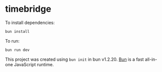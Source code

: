 # timebridge

To install dependencies:

```bash
bun install
```

To run:

```bash
bun run dev
```

This project was created using `bun init` in bun v1.2.20. [Bun](https://bun.com) is a fast all-in-one JavaScript runtime.
